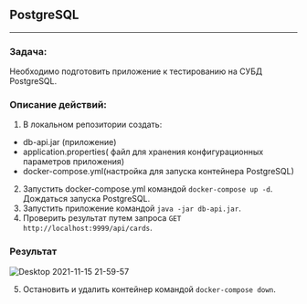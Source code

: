 ## PostgreSQL
___

### Задача:
Необходимо подготовить приложение к тестированию на СУБД PostgreSQL.

### Описание действий:
1. В локальном репозитории создать:
- db-api.jar (приложение)
- application.properties( файл для хранения конфигурационных параметров приложения)
- docker-compose.yml(настройка для запуска контейнера PostgreSQL)
2. Запустить docker-compose.yml командой ```docker-compose up -d```. Дождаться запуска PostgreSQL.
3. Запустить приложение командой ```java -jar db-api.jar```.
4. Проверить результат путем запроса ```GET http://localhost:9999/api/cards```.

### Результат
![Desktop 2021-11-15 21-59-57](https://user-images.githubusercontent.com/87120177/141841782-70518971-e254-4a8a-b41e-46898129650d.png)

5. Остановить и удалить контейнер командой ```docker-compose down```.

